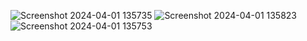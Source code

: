 ![Screenshot 2024-04-01 135735](https://github.com/Amisha0971/ANIMATED-ADD-TO-CART-BUTTON-HTML-CSS/assets/136344215/0f6afd0a-4ba9-4751-8125-93d832314928)
![Screenshot 2024-04-01 135823](https://github.com/Amisha0971/ANIMATED-ADD-TO-CART-BUTTON-HTML-CSS/assets/136344215/5945794b-5706-4d05-b988-840d3dcdbd4e)
![Screenshot 2024-04-01 135753](https://github.com/Amisha0971/ANIMATED-ADD-TO-CART-BUTTON-HTML-CSS/assets/136344215/44df5438-ddda-4585-9d60-dbfe1d0cb26a)
